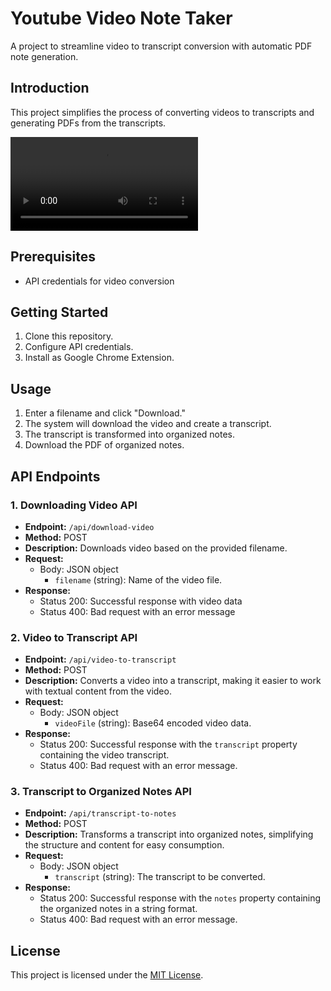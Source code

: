 # Youtube Video Note Taker
A project to streamline video to transcript conversion with automatic PDF note generation.

## Introduction

This project simplifies the process of converting videos to transcripts and generating PDFs from the transcripts.

![](https://github.com/Jeybird248/Chrome-Extension/blob/main/demo.mp4)

## Prerequisites

- API credentials for video conversion

## Getting Started

1. Clone this repository.
2. Configure API credentials.
3. Install as Google Chrome Extension.

## Usage

1. Enter a filename and click "Download."
2. The system will download the video and create a transcript.
3. The transcript is transformed into organized notes.
4. Download the PDF of organized notes.

## API Endpoints

### 1. Downloading Video API

- **Endpoint:** `/api/download-video`
- **Method:** POST
- **Description:** Downloads video based on the provided filename.
- **Request:**
  - Body: JSON object
    - `filename` (string): Name of the video file.
- **Response:**
  - Status 200: Successful response with video data
  - Status 400: Bad request with an error message

### 2. Video to Transcript API

- **Endpoint:** `/api/video-to-transcript`
- **Method:** POST
- **Description:** Converts a video into a transcript, making it easier to work with textual content from the video.
- **Request:**
  - Body: JSON object
    - `videoFile` (string): Base64 encoded video data.
- **Response:**
  - Status 200: Successful response with the `transcript` property containing the video transcript.
  - Status 400: Bad request with an error message.

### 3. Transcript to Organized Notes API

- **Endpoint:** `/api/transcript-to-notes`
- **Method:** POST
- **Description:** Transforms a transcript into organized notes, simplifying the structure and content for easy consumption.
- **Request:**
  - Body: JSON object
    - `transcript` (string): The transcript to be converted.
- **Response:**
  - Status 200: Successful response with the `notes` property containing the organized notes in a string format.
  - Status 400: Bad request with an error message.

## License

This project is licensed under the [MIT License](LICENSE).

